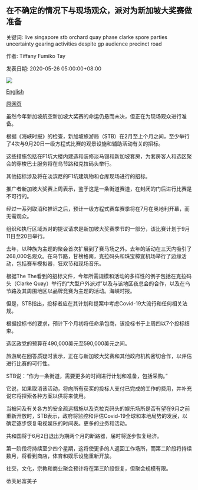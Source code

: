## 在不确定的情况下与现场观众，派对为新加坡大奖赛做准备

关键词: live singapore stb orchard quay phase clarke spore parties uncertainty gearing activities despite gp audience precinct road

作者: Tiffany Fumiko Tay

发表日期: 2020-05-26 05:00:00+08:00

![](https://www.straitstimes.com/sites/default/files/styles/x_large/public/articles/2020/05/26/ST_20200526_VNF1_5691002.jpg?itok=yD8QgUFV)

[English](Gearing%20up%20for%20S%27pore%20GP%20with%20live%20audience%2C%20parties%20despite%20uncertainty.md)

[原网页](https://www.straitstimes.com/singapore/gearing-up-for-spore-gp-with-live-audience-parties-despite-uncertainty)

虽然今年新加坡航空新加坡大奖赛的命运仍悬而未决，但正在为现场观众进行准备。

根据《海峡时报》的检查，新加坡旅游局（STB）在2月至上个月之间，至少举行了4次与9月20日一级方程式比赛的观景设施和辅助活动有关的招标。

这些措施包括在F1坑大楼内建造和装修淡马锡和新加坡套房，为套房客人和选区聚会的穿梭巴士服务将在乌节路和克拉码头举行。

其他招标涉及将在淡滨尼的F1坑建筑物和仓库现场进行的招标。

推广者新加坡大奖赛上周表示，鉴于这是一条街道赛道，在封闭的门后进行比赛是不可行的。

经过一系列取消和推迟之后，预计一级方程式赛车赛季将在7月在奥地利开幕，而无需观众。

组织和执行区域派对的提议请求是新加坡大奖赛季节的一部分，该比赛计划于9月11日至20日举行。

去年，以种族为主题的聚会首次扩展到了赛马场之外。去年的活动在三天内吸引了268,000名观众。在乌节路，甘榜格南，克拉码头和珠宝樟宜机场举行了边缘活动，包括赛车模拟器，狂欢节和现场音乐。

根据The The看到的招标文件，今年所需规模和活动的多样性的例子包括在克拉码头（Clarke Quay）举行的“大型户外派对”以及与该地区夜总会的合作，以及在乌节路及其周围地区以品牌竞赛为主题的活动。海峡时报。

但是，STB指出，投标者应在其计划和提案中考虑Covid-19大流行和任何相关法规。

根据投标书的要求，预计下个月初将任命承包商，该投标书于上周四以7个投标结束。

选区政党的预算在490,000美元至590,000美元之间。

旅游局在回答质疑时表示，正在与新加坡大奖赛和其他政府机构密切合作，以评估进行比赛的可行性。

STB说：“作为一条街道，需要更多的时间进行计划和准备，包括采购。”

它说，如果取消该活动，将向所有获奖的投标人支付已完成的工作的费用，并补充说它将探索各种方案以供将来使用。

当被问及有关各方的安全疏远措施以及克拉克码头的娱乐场所是否有望在9月之前重新开放时，STB表示，政府将监控和评估Covid-19全球和本地局势的发展，以确定逐步恢复电视娱乐的时间表。更多的业务和活动。

共和国将于6月2日退出为期两个月的断路器，届时将逐步恢复经济。

第一阶段将持续至少四个星期，这将使更多的人返回工作场所，而第二阶段将持续数月，将看到商店，体育和娱乐设施重新开放。

社交，文化，宗教和商业聚会预计将在第三阶段恢复，但聚会规模有限。

蒂芙尼富美子